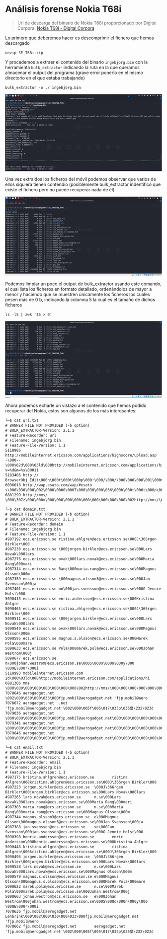 # Análisis forense Nokia T68i

> Url de descarga del binario de Nokia T68i proporcionado por Digital Corpora: [Nokia T68i - Digital Corpora](https://digitalcorpora.org/corpora/cell-phones/])


Lo primero que deberemos hacer es descomprimir el fichero que hemos descargado

```
unzip SE_T68i.zip
```

Y procedemos a extraer el contenido del binario `ingebjorg.bin` con la herramienta `bulk_extractor` indicando la ruta en la que queramos almacenar el output del programa (grave error ponerlo en el mismo directorio en el que estaba trabajando)

```
bulk_extractor -o ./ ingebjorg.bin
```


![1.PNG](1.PNG)

Una vez extraidos los ficheros del móvil podemos observar que varios de ellos siquiera tienen contendio (posiblemente bulk_extractor indentificó que existe el fichero pero no puede recuperar nada de él)

![2.PNG](2.PNG)

Podemos limpiar un poco el output de bulk_extractor usando este comando, el cual lista los ficheros en formato detallado, ordenándolos de mayor a menor y haciendo que se muestren únicamente los ficheros los cuales pesen más de 0 b, indicando la columna 5 la cual es el tamaño de dichos ficheros
```
ls -lS | awk '$5 > 0'
```
![3.PNG](3.PNG)


Ahora podemos echarle un vistazo a el contenido que hemos podido recuperar del Nokia, estos son algunos de los más interesantes:

```
└─$ cat url.txt  
# BANNER FILE NOT PROVIDED (-b option)
# BULK_EXTRACTOR-Version: 2.1.1
# Feature-Recorder: url
# Filename: ingebjorg.bin
# Feature-File-Version: 1.1
5118986 http://mobileinternet.ericsson.com/applications/highscore/upload.asp    -\000--\000%02d\000%03ld\000http://mobileinternet.ericsson.com/applications/highscore/upload.asp\000%s?v=%d&m=%s\00011
5183406 http:// BrowserObj_Edit\000h\000t\000t\000p\000:\000/\000/\000\000\000\001\000m3\001\000n3\001\000o3\001\000
6096018 http://wap.esato.com/wap/#esato s\000\030\000\002\0000\0000\0007\000\030\000\036\000h\000t\000t\000p\000:\000/\000/\000w\000a\000p\000.\000e\000s\000a\000t\000o\000.\000c\000o\000m\000/\000w\000a\000p\000/\000#\000e\000s\000a\000t\000o\000\030\000\012\000K\000l\000i\000n\000g\000e\000
6881299 http://mms/     \000\307z\000\000m\000\000\000\000\000\000\000\000\000\002http://mms/\000\000\000\000\000\000\000\000\000\000\000\000\000\000\000\000
```


```
└─$ cat domain.txt 
# BANNER FILE NOT PROVIDED (-b option)
# BULK_EXTRACTOR-Version: 2.1.1
# Feature-Recorder: domain
# Filename: ingebjorg.bin
# Feature-File-Version: 1.1
4987192 ecs.ericsson.se ristina.ahlgren@ecs.ericsson.se\000J\366rgen Birkler\000
4987238 ecs.ericsson.se \000jorgen.birkler@ecs.ericsson.se\000Lars Novak\000lars
4987276 ecs.ericsson.se ovak\000lars.novak@ecs.ericsson.se\000Maria Rang\000mari
4987314 ecs.ericsson.se Rang\000maria.rang@ecs.ericsson.se\000Magnus Olsson\000m
4987359 ecs.ericsson.se \000magnus.olsson3@ecs.ericsson.se\000Jan Svensson\000ja
4987401 ecs.ericsson.se on\000jan.svensson@ecs.ericsson.se\000G Jennie Holst\000
5090415 ecs.ericsson.se enric.andersson@ecs.ericsson.se\000Kristina Ahlgre
5090465 ecs.ericsson.se ristina.ahlgren@ecs.ericsson.se\000J\366rgen Birkler\000
5090511 ecs.ericsson.se \000jorgen.birkler@ecs.ericsson.se\000Lars Novak\000lars
5090549 ecs.ericsson.se ovak\000lars.novak@ecs.ericsson.se\000Magnus Olsson\000m
5090595 ecs.ericsson.se magnus.s.olsson@ecs.ericsson.se\000Marek Pola\000mare
5090633 ecs.ericsson.se Pola\000marek.pola@ecs.ericsson.se\000Johan Westrom\000j
5090677 ecs.ericsson.se m\000johan.westrom@ecs.ericsson.se\000S\000o\000n\000y\000 \000E\000r\000i
5118993 mobileinternet.ericsson.com     2d\000%03ld\000http://mobileinternet.ericsson.com/applications/hi
6881306 mms     \000\000\000\000\000\000\000\000\002http://mms/\000\000\000\000\000\000\000\000\000\000\000\000\000\000\000
7078646 aerogadget.net  \002\000\030\000\033\000fjp.mobil@aerogadget.net 'fjp.mobil@aero
7078672 aerogadget.net  .net 'fjp.mobil@aerogadget.net'\002\000\005f\005\017\035p\035皇\232\023d
7079036 aerogadget.net  \000\000\000\000\000\000fjp.mobil@aerogadget.net\000\000\000\000\000\000\000\000\000\000\000\000\000\000\000\000
7079341 aerogadget.net  \000\000\000\000\000\000fjp.mobil@aerogadget.net\000\000\000\000\000\000\000\000\000\000\000\000\000\000\000\000
7079646 aerogadget.net  \000\000\000\000\000\000fjp.mobil@aerogadget.net\000\000\000\000\000\000\000\000\000\000\000\000\000\000\000\000
```

```
└─$ cat email.txt
# BANNER FILE NOT PROVIDED (-b option)
# BULK_EXTRACTOR-Version: 2.1.1
# Feature-Recorder: email
# Filename: ingebjorg.bin
# Feature-File-Version: 1.1
4987175 kristina.ahlgren@ecs.ericsson.se        ristina Ahlgren\000kristina.ahlgren@ecs.ericsson.se\000J\366rgen Birkler\000
4987223 jorgen.birkler@ecs.ericsson.se  \000J\366rgen Birkler\000jorgen.birkler@ecs.ericsson.se\000Lars Novak\000lars
4987265 lars.novak@ecs.ericsson.se      n.se\000Lars Novak\000lars.novak@ecs.ericsson.se\000Maria Rang\000mari
4987303 maria.rang@ecs.ericsson.se      n.se\000Maria Rang\000maria.rang@ecs.ericsson.se\000Magnus Olsson\000m
4987344 magnus.olsson3@ecs.ericsson.se  e\000Magnus Olsson\000magnus.olsson3@ecs.ericsson.se\000Jan Svensson\000ja
4987388 jan.svensson@ecs.ericsson.se    se\000Jan Svensson\000jan.svensson@ecs.ericsson.se\000G Jennie Holst\000
5090398 henric.andersson@ecs.ericsson.se        enric Andersson\000henric.andersson@ecs.ericsson.se\000Kristina Ahlgre
5090448 kristina.ahlgren@ecs.ericsson.se        ristina Ahlgren\000kristina.ahlgren@ecs.ericsson.se\000J\366rgen Birkler\000
5090496 jorgen.birkler@ecs.ericsson.se  \000J\366rgen Birkler\000jorgen.birkler@ecs.ericsson.se\000Lars Novak\000lars
5090538 lars.novak@ecs.ericsson.se      n.se\000Lars Novak\000lars.novak@ecs.ericsson.se\000Magnus Olsson\000m
5090579 magnus.s.olsson@ecs.ericsson.se e\000Magnus Olsson\000magnus.s.olsson@ecs.ericsson.se\000Marek Pola\000mare
5090622 marek.pola@ecs.ericsson.se      n.se\000Marek Pola\000marek.pola@ecs.ericsson.se\000Johan Westrom\000j
5090663 johan.westrom@ecs.ericsson.se   e\000Johan Westrom\000johan.westrom@ecs.ericsson.se\000S\000o\000n\000y\000 \000E\000r\000i
7078636 fjp.mobil@aerogadget.net         Lehbrink\000\002\000\030\000\033\000fjp.mobil@aerogadget.net 'fjp.mobil@aero
7078662 fjp.mobil@aerogadget.net        aerogadget.net 'fjp.mobil@aerogadget.net'\002\000\005f\005\017\035p\035皇\232\023d
```